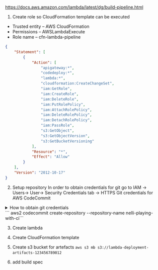 
https://docs.aws.amazon.com/lambda/latest/dg/build-pipeline.html
1. Create role so CloudFormation template can be executed
- Trusted entity – AWS CloudFormation
- Permissions – AWSLambdaExecute
- Role name – cfn-lambda-pipeline

```json
{
    "Statement": [
        {
            "Action": [
                "apigateway:*",
                "codedeploy:*",
                "lambda:*",
                "cloudformation:CreateChangeSet",
                "iam:GetRole",
                "iam:CreateRole",
                "iam:DeleteRole",
                "iam:PutRolePolicy",
                "iam:AttachRolePolicy",
                "iam:DeleteRolePolicy",
                "iam:DetachRolePolicy",
                "iam:PassRole",
                "s3:GetObject",
                "s3:GetObjectVersion",
                "s3:GetBucketVersioning"
            ],
            "Resource": "*",
            "Effect": "Allow"
        }
    ],
    "Version": "2012-10-17"
}
```
2. Setup repository 
In order to obtain credentials for git go to IAM -> Users-> User-> Security Credentials tab -> HTTPS Git credentials for AWS CodeCommit

<details><summary>How to obtain git credentials</summary>
![Git credentials](./img/git-credentials.jpg)


</details>
```  aws2 codecommit create-repository --repository-name nelli-playing-with-ci```


3. Create lambda 

4. Create CloudFormation template
5. Create s3 bucket for artefacts ```aws s3 mb s3://lambda-deployment-artifacts-123456789012```
5. add build spec
